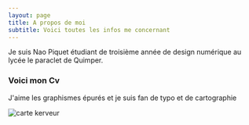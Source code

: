 ```yaml
---
layout: page
title: A propos de moi
subtitle: Voici toutes les infos me concernant
---
```


Je suis Nao Piquet étudiant de troisième année de design numérique au lycée le paraclet de Quimper.

### Voici mon Cv

J'aime les graphismes épurés et je suis fan de typo et de cartographie 

![carte kerveur](/assets/img/carte_kerveur.png)

